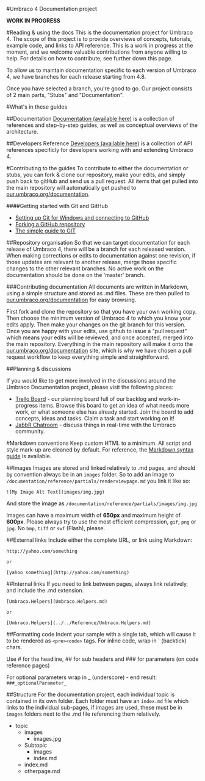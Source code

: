 #Umbraco 4 Documentation project

**WORK IN PROGRESS**

#Reading & using the docs
This is the documentation project for Umbraco 4. The scope of this project is to provide overviews of concepts, tutorials, example code, and links to API reference.
This is a work in progress at the moment, and we welcome valuable contributions from anyone willing to help. For details on how to contribute, see further down this page.

To allow us to maintain documentation specific to each version of Umbraco 4, we have branches for each release starting from 4.8.

Once you have selected a branch, you're good to go. Our project consists of 2 main parts, "Stubs" and "Documentation". 

#What's in these guides

##Documentation
[Documentation (available here)](Documentation/index.md) is a collection of references and step-by-step guides, as well as conceptual overviews of the architecture.

##Developers Reference
[Developers (available here)](Documentation/Reference/index.md) is a collection of API references specificly for developers working with and extending Umbraco 4.

#Contributing to the guides
To contribute to either the documentation or stubs, you can fork & clone our repository, make your edits, and simply push back to gitHub and send us a pull request. All items that get pulled into the main repository will automatically get pushed to [our.umbraco.org/documentation](http://our.umbraco.org/documentation).

####Getting started with Git and GitHub
 * [Setting up Git for Windows and connecting to GitHub](http://windows.github.com)
 * [Forking a GitHub repository](http://help.github.com/fork-a-repo/)
 * [The simple guide to GIT](http://rogerdudler.github.com/git-guide/)


##Repository organisation
So that we can target documentation for each release of Umbraco 4, there will be a branch for each released version.
When making corrections or edits to documentation against one revision, if those updates are relevant to another release, merge those specific changes to the other relevant branches.
No active work on the documentation should be done on the 'master' branch.

###Contributing documentation
All documents are written in Markdown, using a simple structure and stored as .md files.
These are then pulled to [our.umbraco.org/documentation](http://our.umbraco.org/documentation) for easy browsing. 

First fork and clone the repository so that you have your own working copy. Then choose the minimum version of Umbraco 4 to which you know your edits apply. Then make your changes on the git branch for this version. Once you are happy with your edits, use github to issue a "pull request" which means your edits will be reviewed, and once accepted, merged into the main repository. Everything in the main repository will make it onto the [our.umbraco.org/documentation](http://our.umbraco.org/documentation) site, which is why we have chosen a pull request workflow to keep everything simple and straightforward.



##Planning & discussions

If you would like to get more involved in the discussions around the Umbraco Documentation project, please visit the following places:

* [Trello Board](https://trello.com/board/umbraco-4-documentation/4fdb02df8fc3ef067e809e95) - our planning board full of our backlog and work-in-progress items. Browse this board to get an idea of what needs more work, or what someone else has already started. Join the board to add concepts, ideas and tasks. Claim a task and start working on it!
* [JabbR Chatroom](http://jabbr.net/#/rooms/umbraco) - discuss things in real-time with the Umbraco community.


#Markdown conventions
Keep custom HTML to a minimum. All script and style mark-up are cleaned by default.
For reference, the [Markdown syntax guide](http://daringfireball.net/projects/markdown/syntax) is available.

##Images
Images are stored and linked relatively to .md pages, and should by convention always be in an
`images` folder. So to add an image to `/documentation/reference/partials/renderviewpage.md` you link it like so:

	![My Image Alt Text](images/img.jpg)

And store the image as `/documentation/reference/partials/images/img.jpg`

Images can have a maximum width of **650px** and maximum height of **600px**. Please always try to use 
the most efficient compression, `gif`, `png` or `jpg`. No `bmp`, `tiff` or `swf` (Flash), please.

##External links
Include either the complete URL, or link using Markdown:
	
	http://yahoo.com/something

	or

	[yahoo something](http://yahoo.com/something)


##Internal links
If you need to link between pages, always link relatively, and include the .md extension.

	[Umbraco.Helpers](Umbraco.Helpers.md)

	or

	[Umbraco.Helpers](../../Reference/Umbraco.Helpers.md)

##Formatting code
Indent your sample with a single tab, which will cause it to be rendered as `<pre><code>` tags.
For inline code, wrap in ` (backtick) chars.

Use # for the headline, ## for sub headers and ### for parameters (on code reference pages)

For optional parameters wrap in _ (underscore) - end result: `###_optionalParameter_` 

##Structure
For the documentation project, each individual topic is contained in its own folder.
Each folder must have an `index.md` file which links to the individual sub-pages, if images
are used, these must be in `images` folders next to the .md file referencing them relatively.

* topic
	* images
		* images.jpg
	* Subtopic
		* images
		* index.md
	* index.md
	* otherpage.md

	